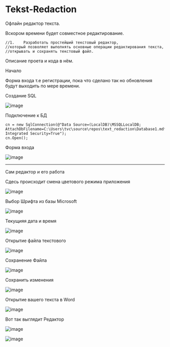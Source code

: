 # Tekst-Redaction

Офлайн редактор текста.

Вскором времени будет совместное редактирование.

````
//1.	Разработать простейший текстовый редактор,
//который позволяет выполнять основные операции редактирования текста,
//открывать и сохранять текстовый файл.
````
Описание проета и кода в нём.

Начало

Форма входа т.е регистрации, пока что сделано так но обновления будут выходить по мере времени.

Создание SQL

![image](https://user-images.githubusercontent.com/103760832/211211555-4c941ad1-ac05-463f-bf07-36f506f05303.png)

Подключение к БД

````
cn = new SqlConnection(@"Data Source=(LocalDB)\MSSQLLocalDB;
AttachDbFilename=C:\Users\tvc\source\repos\text_redaction\Database1.mdf;
Integrated Security=True");
cn.Open();
````
Форма входа

![image](https://user-images.githubusercontent.com/103760832/211211669-fe1f5c11-b4d2-443c-8772-8d2541695653.png)

-------------------------------------------------------------------------------------------------------------------

Сам редактор и его работа

Сдесь происходит смена цветового режима приложения

![image](https://user-images.githubusercontent.com/103760832/211211774-281c370a-7d87-4e71-930d-802419ac5cd4.png)

Выбор Шрифта из базы Microsoft

![image](https://user-images.githubusercontent.com/103760832/211211796-add53be6-9db8-4052-9788-d9f579e75a74.png)

Текущияя дата и время

![image](https://user-images.githubusercontent.com/103760832/211211824-8935d9ec-3b30-4b1a-9d63-3fba1b728ce9.png)

Открытие файла текстового

![image](https://user-images.githubusercontent.com/103760832/211211859-d9a10910-fba0-438b-a596-814f6262cbdb.png)

Сохранение Файла

![image](https://user-images.githubusercontent.com/103760832/211211885-74ae930d-065f-4e7f-b718-ee021b15ec07.png)

Сохранить изменения

![image](https://user-images.githubusercontent.com/103760832/211211908-ec3fea8f-82c7-4ed5-abd2-607825acdbb7.png)


Открытие вашего текста в Word

![image](https://user-images.githubusercontent.com/103760832/211211934-bf285c1a-a50b-4a6d-897b-4231af6d4185.png)


Вот так выглядит Редактор

![image](https://user-images.githubusercontent.com/103760832/211211971-ace75032-dc98-4038-bb14-6a8cd37878a6.png)


![image](https://user-images.githubusercontent.com/103760832/211211983-4508ca02-2dd5-466d-ab11-f1b1b64c92cc.png)

